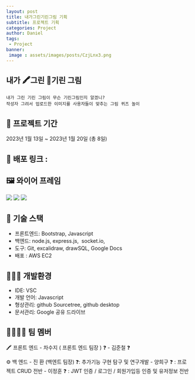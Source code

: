 ```yaml
---
layout: post
title: 내가그린기린그림 기획
subtitle: 프로젝트 기획
categories: Project
author: Daniel
tags: 
 - Project
banner:
 image : assets/images/posts/CzjLnx3.png
---
```


내가 🖍️그린 🦒기린 그림
-- 

	내가 그린 기린 그림이 무슨 기린그림인지 알겠니?
	작성자 그려서 업로드한 이미지를 사용자들이 맞추는 그림 퀴즈 놀이

## 📆 프로젝트 기간
2023년 1월 13일 ~ 2023년 1월 20일 (총 8일)

## 📡 배포 링크 : 

## 🖼️ 와이어 프레임
![](https://lh6.googleusercontent.com/3kMbivKH8Hj7vML-EmK3121ybZ9s-KI8drtFLOX35ulsBXREAW95hRN0G0-6vC5JWRimaqYuJ6d1pYL71Vj8iJgd8i-RylY6PpDe8AB8llPu7GadxrbD3fN7Hl-MTI9M_4bGMMokh60V1-6DWzqkCKBL0_EYfK0TjiF4ypKX0sKqPBDrrgWxynBk6-4WDw)
![](https://lh5.googleusercontent.com/_p7Sg_XSYc2kKENrTqui2xRfld3_YbsysyDI4azbk1Xojm1VoFAcMccINMCc_aUsg2__X7SL-06skuTVGJqW0FqwnKge7Nu3qdCbjgd5dIxRT4GdsH_DWMgG3LQObyRH9u9WRjyP-_9fw_vXYGQmVw3_GYGhamao-eP65b9mgF4L74x4javrf3uyfUvLMA)
![](https://lh6.googleusercontent.com/ZJnwBwGSaaLGVNj4BpIFTrQP4q6gICSXrrGa-TAU8oqc1o8Qh1TY13DiFMepTs2KOpc5PumUk4uMf07R-S9lPSfOFiyCEBKc482g4tOb0SbLX4VhrAHaCEJv3iYk266uB1padrmj9eIMdk2MDpVZk-1D2HayOiztj5ntHC9IqZDVpKK0Bd3W7WgJ05qe5g)

## 🧰 기술 스택
-   프론트엔드: Bootstrap, Javascript
-   백엔드: node.js, express.js,  socket.io, 
-   도구: Git, excalidraw, drawSQL, Google Docs
-   배포 : AWS EC2

## 🧑🏻‍💻 개발환경
-   IDE: VSC
-   개발 언어: Javascript
-   형상관리: github Sourcetree, github desktop
-   문서관리: Google 공유 드라이브
## 👨‍👨‍👧‍👦 팀 멤버

🖍️ 프론트 엔드
	-  차수지 ( 프론트 엔드  팀장 )
			❓
	-  김준철
			❓

⚙️ 백 엔드 
	-  진 환 (백엔트 팀장)
			❓: 추가기능 구현 탐구 및 연구개발
	-  양희구
			❓ : 프로젝트 CRUD 전반
	-  이정훈
			❓ : JWT 인증 / 로그인 / 회원가입등 인증 및 유저정보 전반